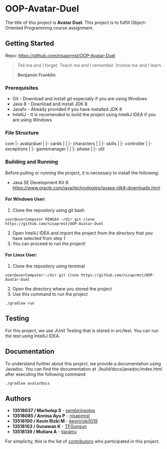 # OOP-Avatar-Duel

The title of this project is **Avatar Duel**. This project is to fulfill Object-Oriented Programming course assignment.


## Getting Started

Repo: https://github.com/nisaprmst/OOP-Avatar-Duel

> Tell me and I forget.  Teach me and I remember.  Involve me and I learn.
>
> **Benjamin Franklin**

### Prerequisites

* Git - Download and install git especially if you are using Windows
* Java 8 - Download and install JDK 8
* Javafx - Already provided if you have installed JDK 8
* IntelliJ - It is recomended to build the project using IntelliJ IDEA if you are using Windows

### File Structure

com
  |- avatarduel
  |   |- cards
  |   |   |- characters
  |   |   |- skills
  |   |- controller
  |   |- exceptions
  |   |- gamemanager
  |   |   |- phase
  |   |- util

### Building and Running

Before pulling or running the project, it is necessary to install the following:
* Java SE Development Kit 8: https://www.oracle.com/java/technologies/javase-jdk8-downloads.html

#### For Windows User: 

1. Clone the repository using git bash

```
user@userComputer MING64 ~/dir git clone https://github.com/nisaprmst/OOP-Avatar-Duel
```

2. Open IntelliJ IDEA and import the project from the directory that you have selected from step 1
5. You can proceed to run the project!

#### For Linux User:

1. Clone the repository using terminal

```
user@userComputer:~/dir git clone https://github.com/nisaprmst/OOP-Avatar-Duel
```

2. Open the directory where you stored the project
3. Use this command to run the project
```
./gradlew run
```

## Testing

For this project, we use JUnit Testing that is stored in src/test. You can run the test using IntelliJ IDEA.

## Documentation

To understand further about this project, we provide a documentation using Javadoc. You can find the documentation at ./build/docs/javadoc/index.html after executing the following command
```
./gradlew avatarDocs
```

## Authors

* **13518037 / Marholop S** - [sembiringolop](https://github.com/sembiringolop)
* **13518085 / Annisa Ayu P** - [nisaprmst](https://github.com/nisaprmst)
* **13518100 / Kevin Rizki M** - [kevinrizki1019](https://github.com/kevinrizki1019)
* **13518103 / Gunawan K** - [TFGungun](https://github.com/TFGungun)
* **13518139 / Mutiara A** - [tiaramu](https://github.com/tiaramu)

For simplicity, this is the list of [contributors](https://github.com/nisaprmst/OOP-Avatar-Duel/graphs/contributors) who participated in this project.
